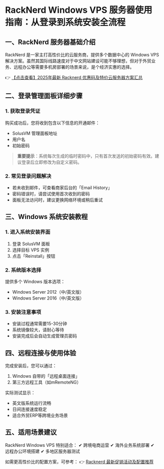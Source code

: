# RackNerd Windows VPS 服务器使用指南：从登录到系统安装全流程

## 一、RackNerd 服务器基础介绍

RackNerd 是一家主打高性价比的云服务商，提供多个数据中心的 Windows VPS 解决方案。虽然其国际线路速度对于中文网站建设可能不够理想，但对于外贸业务、远程办公等需要多机房部署的场景来说，是个经济实惠的选择。

👉 [【点击查看】2025年最新 Racknerd 优惠码及特价云服务器方案汇总](https://bit.ly/Rack_Nerd)

## 二、登录管理面板详细步骤

### 1. 获取登录凭证
购买成功后，您将收到包含以下信息的开通邮件：
- SolusVM 管理面板地址
- 用户名
- 初始密码

> **重要提示**：系统每次生成的临时密码中，只有首次发送的初始密码有效。建议登录后立即修改为自定义密码。

### 2. 常见登录问题解决
- 若未收到邮件，可查看商家后台的「Email History」
- 密码错误时，请尝试使用首次收到的密码
- 面板无法访问时，建议更换网络环境或稍后重试

## 三、Windows 系统安装教程

### 1. 进入系统安装界面
1. 登录 SolusVM 面板
2. 选择目标 VPS 实例
3. 点击「Reinstall」按钮

### 2. 系统版本选择
提供多个 Windows 版本选项：
- Windows Server 2012（中/英文版）
- Windows Server 2016（中/英文版）

### 3. 安装注意事项
- 安装过程通常需要15-30分钟
- 系统镜像较大，请耐心等待
- 安装完成后会自动生成管理员密码

## 四、远程连接与使用体验

完成安装后，您可以通过：
1. Windows 自带的「远程桌面连接」
2. 第三方远程工具（如mRemoteNG）

实际测试显示：
- 英文版系统运行流畅
- 日间连接速度稳定
- 适合外贸ERP等跨境业务场景

## 五、适用场景建议

RackNerd Windows VPS 特别适合：
✔ 跨境电商运营
✔ 海外业务系统部署
✔ 远程办公环境搭建
✔ 多地区服务器测试

如需更高性价比的配置方案，可参考：
👉 [Racknerd 最新促销活动及配置推荐](https://bit.ly/Rack_Nerd)